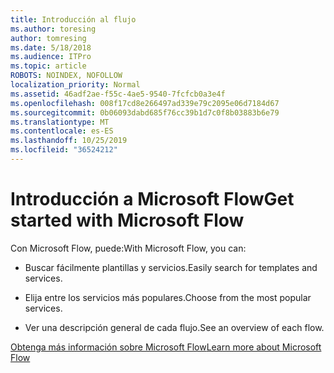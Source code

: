 ```yaml
---
title: Introducción al flujo
ms.author: toresing
author: tomresing
ms.date: 5/18/2018
ms.audience: ITPro
ms.topic: article
ROBOTS: NOINDEX, NOFOLLOW
localization_priority: Normal
ms.assetid: 46adf2ae-f55c-4ae5-9540-7fcfcb0a3e4f
ms.openlocfilehash: 008f17cd8e266497ad339e79c2095e06d7184d67
ms.sourcegitcommit: 0b06093dabd685f76cc39b1d7c0f8b03883b6e79
ms.translationtype: MT
ms.contentlocale: es-ES
ms.lasthandoff: 10/25/2019
ms.locfileid: "36524212"
---
```

# <a name="get-started-with-microsoft-flow"></a><span data-ttu-id="d1d59-102">Introducción a Microsoft Flow</span><span class="sxs-lookup"><span data-stu-id="d1d59-102">Get started with Microsoft Flow</span></span>

<span data-ttu-id="d1d59-103">Con Microsoft Flow, puede:</span><span class="sxs-lookup"><span data-stu-id="d1d59-103">With Microsoft Flow, you can:</span></span>
  
- <span data-ttu-id="d1d59-104">Buscar fácilmente plantillas y servicios.</span><span class="sxs-lookup"><span data-stu-id="d1d59-104">Easily search for templates and services.</span></span>
    
- <span data-ttu-id="d1d59-105">Elija entre los servicios más populares.</span><span class="sxs-lookup"><span data-stu-id="d1d59-105">Choose from the most popular services.</span></span>
    
- <span data-ttu-id="d1d59-106">Ver una descripción general de cada flujo.</span><span class="sxs-lookup"><span data-stu-id="d1d59-106">See an overview of each flow.</span></span>
    
[<span data-ttu-id="d1d59-107">Obtenga más información sobre Microsoft Flow</span><span class="sxs-lookup"><span data-stu-id="d1d59-107">Learn more about Microsoft Flow</span></span>](https://go.microsoft.com/fwlink/?linkid=874446)
  

